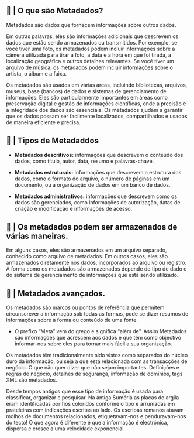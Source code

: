 ##  🍧 | O que são Metadados?

Metadados são dados que fornecem informações sobre outros dados.

Em outras palavras, eles são informações adicionais que descrevem os dados que estão sendo armazenados ou transmitidos. Por exemplo, se você tiver uma foto, os metadados podem incluir informações sobre a câmera utilizada para tirar a foto, a data e a hora em que foi tirada, a localização geográfica e outros detalhes relevantes. Se você tiver um arquivo de música, os metadados podem incluir informações sobre o artista, o álbum e a faixa.

Os metadados são usados em várias áreas, incluindo bibliotecas, arquivos, museus, base (bancos) de dados e sistemas de gerenciamento de informações. Eles são particularmente importantes em áreas como preservação digital e gestão de informações científicas, onde a precisão e a integridade dos dados são essenciais. Os metadados ajudam a garantir que os dados possam ser facilmente localizados, compartilhados e usados de maneira eficiente e precisa.

## 🍧 | Tipos de Metadaddos

- **Metadados descritivos:** informações que descrevem o conteúdo dos dados, como título, autor, data, resumo e palavras-chave.

- **Metadados estruturais:** informações que descrevem a estrutura dos dados, como o formato do arquivo, o número de páginas em um documento, ou a organização de dados em um banco de dados.

- **Metadados administrativos:** informações que descrevem como os dados são gerenciados, como informações de autorização, datas de criação e modificação e informações de acesso.

## 🍧 | Os metadados podem ser armazenados de várias maneiras.

Em alguns casos, eles são armazenados em um arquivo separado, conhecido como arquivo de metadados. Em outros casos, eles são armazenados diretamente nos dados, incorporados ao arquivo ou registro. A forma como os metadados são armazenados depende do tipo de dado e do sistema de gerenciamento de informações que está sendo utilizado.

## 🍧 | Metadados avançados.

Os metadados são marcos ou pontos de referência que permitem circunscrever a informação sob todas as formas, pode se dizer resumos de informações sobre a forma ou conteúdo de uma fonte.

* O prefixo “Meta” vem do grego e significa “além de”. Assim Metadados são informações que acrescem aos dados e que têm como objectivo informar-nos sobre eles para tornar mais fácil a sua organização.

Os metadados têm tradicionalmente sido vistos como separados do núcleo duro da informação, ou seja a que está relacionada com as transacções de negócio. O que não quer dizer que não sejam importantes. Definições e regras de negócio, detalhes de segurança, informação de domínios, tags XML são metadados.

Desde tempos antigos que esse tipo de informação é usada para classificar, organizar e pesquisar. Na antiga Suméria as placas de argila eram identificadas por fios coloridos conforme o tipo e arrumadas em prateleiras com indicações escritas ao lado. Os escribas romanos atavam molhos de documentos relacionados, etiquetavam-nos e penduravam-nos do tecto!
O que agora é diferente é que a informação é electrónica, dispersa e cresce a uma velocidade exponencial.
